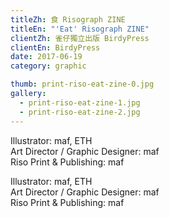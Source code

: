 ```yaml
---
titleZh: 食 Risograph ZINE
titleEn: "'Eat' Risograph ZINE"
clientZh: 雀仔獨立出版 BirdyPress
clientEn: BirdyPress
date: 2017-06-19
category: graphic

thumb: print-riso-eat-zine-0.jpg
gallery:
  - print-riso-eat-zine-1.jpg
  - print-riso-eat-zine-2.jpg
---
```


Illustrator: maf, ETH<br/>
Art Director / Graphic Designer: maf<br/>
Riso Print & Publishing: maf

<!-- lang -->

Illustrator: maf, ETH<br/>
Art Director / Graphic Designer: maf<br/>
Riso Print & Publishing: maf
